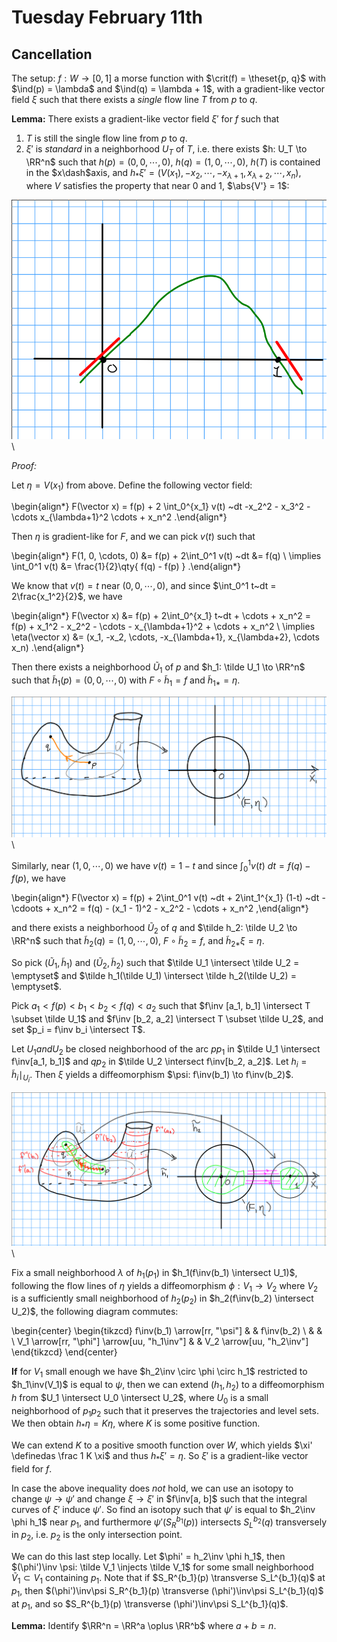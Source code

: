 # Tuesday February 11th

## Cancellation

The setup:
$f: W \to [0, 1]$ a morse function with $\crit(f) = \theset{p, q}$ with $\ind(p) = \lambda$ and $\ind(q) = \lambda + 1$, with a gradient-like vector field $\xi$ such that there exists a *single* flow line $T$ from $p$ to $q$.

**Lemma:**
There exists a gradient-like vector field $\xi'$ for $f$ such that

1. $T$ is still the single flow line from $p$ to $q$.
2. $\xi'$ is *standard* in a neighborhood $U_T$ of $T$, i.e. there exists $h: U_T \to \RR^n$ such that $h(p) = (0, 0, \cdots, 0)$, $h(q) = (1, 0,\cdots, 0)$,
  $h(T)$ is contained in the $x\dash$axis, and $h_* \xi' = (V(x_1), -x_2, \cdots, -x_{\lambda+1}, x_{\lambda+2}, \cdots, x_n)$,
  where $V$ satisfies the property that near 0 and 1, $\abs{V'} = 1$:

![Image](figures/2020-02-11-11:08.png)\

*Proof:*

Let $\eta = V(x_1)$ from above.
Define the following vector field:

\begin{align*}
F(\vector x) = f(p) + 2 \int_0^{x_1} v(t) ~dt -x_2^2 - x_3^2 - \cdots x_{\lambda+1}^2 \cdots + x_n^2
.\end{align*}

Then $\eta$ is gradient-like for $F$, and we can pick $v(t)$ such that

\begin{align*}
F(1, 0, \cdots, 0) &=
f(p) + 2\int_0^1 v(t) ~dt &= f(q) \\
\implies \int_0^1 v(t) &= \frac{1}{2}\qty{ f(q) - f(p)  }
.\end{align*}


We know that $v(t) = t$ near $(0, 0, \cdots, 0)$, and since $\int_0^1 t~dt = 2\frac{x_1^2}{2}$, we have

\begin{align*}
F(\vector x) 
&= f(p) + 2\int_0^{x_1} t~dt + \cdots + x_n^2 = f(p) + x_1^2 - x_2^2 - \cdots - x_{\lambda+1}^2 + \cdots + x_n^2 \\
\implies \eta(\vector x) 
&= (x_1, -x_2, \cdots, -x_{\lambda+1}, x_{\lambda+2}, \cdots x_n)
.\end{align*}

Then there exists a neighborhood $\tilde U_1$ of $p$ and $h_1: \tilde U_1 \to \RR^n$ such that $\tilde h_1(p) = (0, 0, \cdots, 0)$ with $F \circ \tilde h_1 = f$ and $\tilde h_{1*} = \eta$.


![Image](figures/2020-02-11-11:21.png)\

Similarly, near $(1, 0, \cdots, 0)$ we have $v(t) = 1 -t$ and since $\int_0^1 v(t)~dt = f(q) - f(p)$, we have

\begin{align*}
F(\vector x) = f(p) + 2\int_0^1 v(t) ~dt + 2\int_1^{x_1} (1-t) ~dt - \cdoots + x_n^2 = f(q) - (x_1 - 1)^2 - x_2^2 - \cdots + x_n^2
,\end{align*}

and there exists a neighborhood $\tilde U_2$ of $q$ and $\tilde h_2: \tilde U_2 \to \RR^n$ such that $\tilde h_2(q) = (1, 0, \cdots, 0)$, $F\circ \tilde h_2 = f$, and $\tilde h_{2*} \xi = \eta$.

So pick $(\tilde U_1,\tilde h_1)$ and $(\tilde U_2, \tilde h_2)$ such that $\tilde U_1 \intersect \tilde U_2 = \emptyset$ and $\tilde h_1(\tilde U_1) \intersect \tilde h_2(\tilde U_2) = \emptyset$.

Pick $a_1 < f(p) < b_1 < b_2 < f(q) < a_2$ such that $f\inv [a_1, b_1] \intersect T \subset \tilde U_1$ and $f\inv [b_2, a_2] \intersect T \subset \tilde U_2$, and set $p_i = f\inv b_i \intersect T$.

Let $U_1 and U_2$ be closed neighborhood of the arc $p p_1$ in $\tilde U_1 \intersect f\inv[a_1, b_1]$ and $q p_2$ in $\tilde U_2 \intersect f\inv[b_2, a_2]$.
Let $h_i = \tilde h_i \mid_{U_i}$.
Then $\xi$ yields a diffeomorphism $\psi: f\inv(b_1) \to f\inv(b_2)$.

![Image](figures/2020-02-11-11:37.png)\

Fix a small neighborhood $\lambda$ of $h_1(p_1)$ in $h_1(f\inv(b_1) \intersect U_1)$, following the flow lines of $\eta$ yields a diffeomorphism $\phi: V_1 \to V_2$ where $V_2$ is a sufficiently small neighborhood of $h_2(p_2)$ in $h_2(f\inv(b_2) \intersect U_2)$, the following diagram commutes:

\begin{center}
\begin{tikzcd}
f\inv(b_1) \arrow[rr, "\psi"]                &  & f\inv(b_2)                \\
                                             &  &                           \\
V_1 \arrow[rr, "\phi"] \arrow[uu, "h_1\inv"] &  & V_2 \arrow[uu, "h_2\inv"]
\end{tikzcd}
\end{center}


**If** for $V_1$ small enough we have $h_2\inv \circ \phi \circ h_1$ restricted to $h_1\inv(V_1)$ is equal to $\psi$, then we can extend $(h_1, h_2)$ to a diffeomorphism $h$ from $U_1 \intersect U_0 \intersect U_2$, where $U_0$ is a small neighborhood of $p_1 p_2$ such that it preserves the trajectories and level sets.
We then obtain $h_* \eta = K \eta$, where $K$ is some positive function.

We can extend $K$ to a positive smooth function over $W$, which yields $\xi' \definedas \frac 1 K \xi$ and thus $h_* \xi' = \eta$.
So $\xi'$ is a gradient-like vector field for $f$.

In case the above inequality does *not* hold, we can use an isotopy to change $\psi \to \psi'$ and change $\xi \to \xi'$ in $f\inv[a, b]$ such that the integral curves of $\xi'$ induce $\psi'$.
So find an isotopy such that $\psi'$ is equal to $h_2\inv \phi h_1$ near $p_1$, and furthermore $\psi'(S_R^{b_1}(p))$ intersects $S_L^{b_2}(q)$ transversely in $p_2$, i.e. $p_2$ is the only intersection point.

We can do this last step locally.
Let $\phi' = h_2\inv \phi h_1$, then $(\phi')\inv \psi: \tilde V_1 \injects \tilde V_1$ for some small neighborhood $\tilde V_1 \subset V_1$ containing $p_1$.
Note that if
$S_R^{b_1}(p) \transverse S_L^{b_1}(q)$ 
at $p_1$, then
$(\phi')\inv\psi S_R^{b_1}(p) \transverse (\phi')\inv\psi S_L^{b_1}(q)$
at $p_1$, and so 
$S_R^{b_1}(p) \transverse (\phi')\inv\psi S_L^{b_1}(q)$.

**Lemma:**
Identify $\RR^n = \RR^a \oplus \RR^b$ where $a+b = n$.


